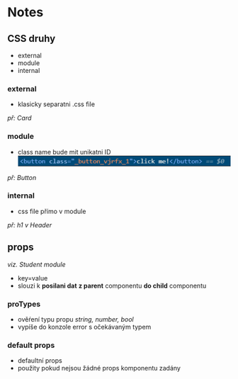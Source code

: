 
# Notes

## CSS druhy

- external
- module
- internal

### external 

- klasicky separatni .css file

*př: Card*

### module

- class name bude mit unikatni ID
![alt text](image.png)

*př: Button* 


### internal

- css file přímo v module

*př: h1 v Header*

## props

*viz. Student module*

- key=value 
- slouzi k **posilani dat** **z parent** componentu **do child** componentu

### proTypes

- ověŕení typu propu *string, number, bool*
- vypíše do konzole error s očekávaným typem

### default props

- defaultní props
- použity pokud nejsou žádné props komponentu zadány

